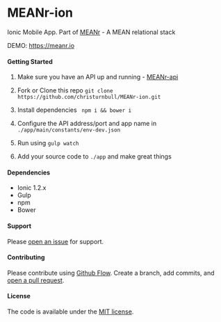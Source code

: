 # MEANr-ion
Ionic Mobile App. Part of [MEANr](https://github.com/christurnbull/MEANr) - A MEAN relational stack

DEMO: https://meanr.io

#### Getting Started

1. Make sure you have an API up and running - [MEANr-api](https://github.com/christurnbull/MEANr-api)

2. Fork or Clone this repo ``` git clone https://github.com/christurnbull/MEANr-ion.git ```

3. Install dependencies ``` npm i && bower i```

4. Configure the API address/port and app name in ``` ./app/main/constants/env-dev.json ```

5. Run using ``` gulp watch ```

6. Add your source code to ``` ./app ``` and make great things

#### Dependencies

- Ionic 1.2.x
- Gulp
- npm
- Bower

#### Support

Please [open an issue](https://github.com/christurnbull/MEANr-ion/issues/new) for support.

#### Contributing

Please contribute using [Github Flow](https://guides.github.com/introduction/flow/). Create a branch, add commits, and [open a pull request](https://github.com/christurnbull/MEANr-ion/compare/).

#### License

The code is available under the [MIT license](LICENSE.txt).
